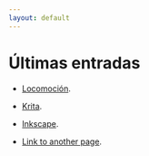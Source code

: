 ```yaml
---
layout: default
---
```

[comment]: <> (Text can be **bold**, _italic_, or ~~strikethrough~~.)

# Últimas entradas

* [Locomoción](./locomocion.html).
* [Krita](./krita01.html).

* [Inkscape](./inkscape01.html).


* [Link to another page](./another-page.html).

